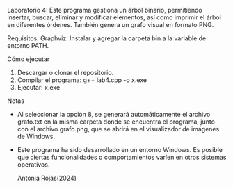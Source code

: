 Laboratorio 4: 
Este programa gestiona un árbol binario, permitiendo insertar, buscar, eliminar y modificar elementos, así como imprimir el árbol en diferentes 
órdenes. También genera un grafo visual en formato PNG.

Requisitos:
Graphviz: Instalar y agregar la carpeta bin a la variable de entorno PATH.

Cómo ejecutar
 1. Descargar o clonar el repositorio.
 2. Compilar el programa:   g++ lab4.cpp -o x.exe
 3. Ejecutar:   x.exe
    
Notas
- Al seleccionar la opción 8, se generará automáticamente el archivo grafo.txt en la misma carpeta donde se encuentra el programa, junto con el archivo
grafo.png, que se abrirá en el visualizador de imágenes de Windows.

- Este programa ha sido desarrollado en un entorno Windows. Es posible que ciertas funcionalidades o comportamientos varíen en otros sistemas operativos.

  Antonia Rojas(2024)
